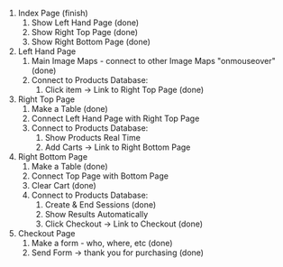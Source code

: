 1. Index Page (finish)
   1. Show Left Hand Page (done)
   2. Show Right Top Page (done)
   3. Show Right Bottom Page (done)
2. Left Hand Page
   1. Main Image Maps - connect to other Image Maps "onmouseover" (done)
   2. Connect to Products Database:
      1. Click item -> Link to Right Top Page (done)
3. Right Top Page
   1. Make a Table (done)
   2. Connect Left Hand Page with Right Top Page
   3. Connect to Products Database:
      1. Show Products Real Time
      2. Add Carts -> Link to Right Bottom Page
4. Right Bottom Page
   1. Make a Table (done)
   2. Connect Top Page with Bottom Page
   3. Clear Cart (done)
   4. Connect to Products Database:
      1. Create & End Sessions (done)
      2. Show Results Automatically
      3. Click Checkout -> Link to Checkout (done)
5. Checkout Page
   1. Make a form - who, where, etc (done)
   2. Send Form -> thank you for purchasing (done)